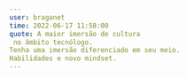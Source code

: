 ```yaml
---
user: braganet
time: 2022-06-17 11:58:00
quote: A maior imersão de cultura
 no âmbito tecnólogo.
Tenha uma imersão diferenciado em seu meio.
Habilidades e novo mindset.
---
```

